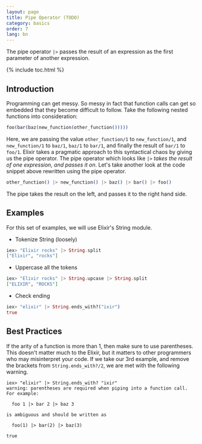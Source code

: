 ```yaml
---
layout: page
title: Pipe Operator (TODO)
category: basics
order: 7
lang: bn
---
```


The pipe operator `|>` passes the result of an expression as the first parameter of another expression.

{% include toc.html %}

## Introduction

Programming can get messy. So messy in fact that function calls can get so embedded that they become difficult to follow. Take the following nested functions into consideration:

```elixir
foo(bar(baz(new_function(other_function()))))
```

Here, we are passing the value `other_function/1` to `new_function/1`, and `new_function/1` to `baz/1`, `baz/1` to `bar/1`, and finally the result of `bar/1` to `foo/1`. Elixir takes a pragmatic approach to this syntactical chaos by giving us the pipe operator. The pipe operator which looks like `|>` *takes the result of one expression, and passes it on*. Let's take another look at the code snippet above rewritten using the pipe operator.

```elixir
other_function() |> new_function() |> baz() |> bar() |> foo()
```

The pipe takes the result on the left, and passes it to the right hand side.

## Examples

For this set of examples, we will use Elixir's String module.

- Tokenize String (loosely)

```elixir
iex> "Elixir rocks" |> String.split
["Elixir", "rocks"]
```

- Uppercase all the tokens

```elixir
iex> "Elixir rocks" |> String.upcase |> String.split
["ELIXIR", "ROCKS"]
```

- Check ending

```elixir
iex> "elixir" |> String.ends_with?("ixir")
true
```

## Best Practices

If the arity of a function is more than 1, then make sure to use parentheses. This doesn't matter much to the Elixir, but it matters to other programmers who may misinterpret your code. If we take our 3rd example, and remove the brackets from `String.ends_with?/2`, we are met with the following warning.

```shell
iex> "elixir" |> String.ends_with? "ixir"
warning: parentheses are required when piping into a function call. For example:

  foo 1 |> bar 2 |> baz 3

is ambiguous and should be written as

  foo(1) |> bar(2) |> baz(3)

true
```
